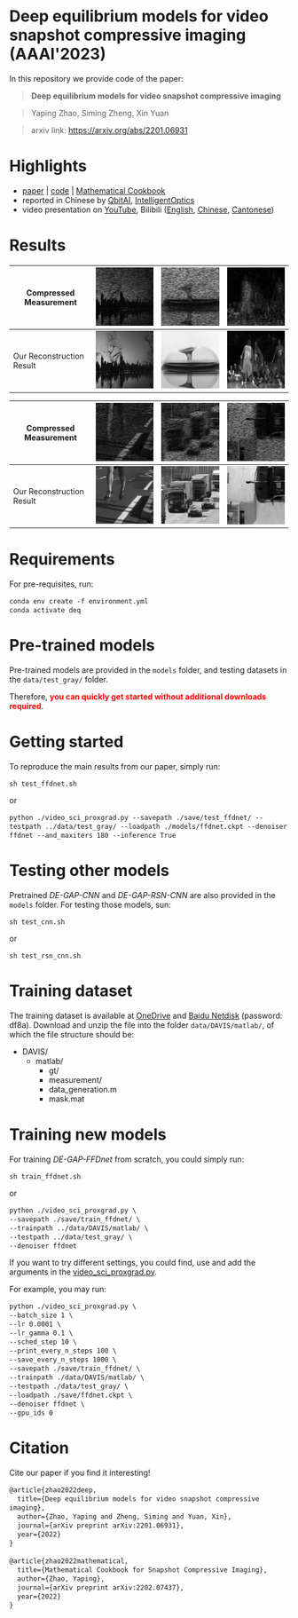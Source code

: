 # Deep equilibrium models for video snapshot compressive imaging (AAAI'2023)

In this repository we provide code of the paper:
> **Deep equilibrium models for video snapshot compressive imaging**

> Yaping Zhao, Siming Zheng, Xin Yuan

> arxiv link: https://arxiv.org/abs/2201.06931

# Highlights
- [paper](https://arxiv.org/abs/2201.06931) | [code](https://github.com/IndigoPurple/DEQSCI) | [Mathematical Cookbook](https://arxiv.org/abs/2202.07437)
- reported in Chinese by [QbitAI](https://mp.weixin.qq.com/s/Rp6wq2ytMZztTuRrsT7AiA), [IntelligentOptics](https://mp.weixin.qq.com/s/9I6asxM1ZO5a2qDLyuCDRg)  
- video presentation on [YouTube](https://www.youtube.com/watch?v=Pc2qaE_3unU&list=PLELW-PRf7MIftVUV0NLqR1s7iEdewbujN), Bilibili ([English](https://www.bilibili.com/video/BV1X54y1g7D9/), [Chinese](https://www.bilibili.com/video/BV1V54y137QK/), [Cantonese](https://www.bilibili.com/video/BV1224y1G7ee/))

# Results
 Compressed Measurement |![Measurement](img/measurement_1.png "Compressed Measurement")|![Measurement](img/measurement_2.png "Compressed Measurement")|![Measurement](img/measurement_3.png "Compressed Measurement")
--- | ------ | ------ | ------ 
 Our Reconstruction Result |![Ours](img/Aerial.gif "Our Reconstruction Result")|![Ours](img/Drop.gif "Our Reconstruction Result")|![Ours](img/Kobe.gif "Our Reconstruction Result")

Compressed Measurement |![Measurement](img/measurement_4.png "Compressed Measurement")|![Measurement](img/measurement_5.png "Compressed Measurement")|![Measurement](img/measurement_6.png "Compressed Measurement")
--- | ------ | ------ | ------ 
 Our Reconstruction Result |![Ours](img/Runner.gif "Our Reconstruction Result")|![Ours](img/Traffic.gif "Our Reconstruction Result")|![Ours](img/Vehicle.gif "Our Reconstruction Result")

[//]: # ( Compressed Measurement | Our Reconstruction Result)
[//]: # ( ----- | ------)
[//]: # (![Measurement]&#40;img/measurement_1.png "Compressed Measurement"&#41;|![Ours]&#40;img/Aerial.gif "Our Reconstruction Result"&#41;)

[//]: # (![Measurement]&#40;img/measurement_2.png "Compressed Measurement"&#41;|![Ours]&#40;img/Drop.gif "Our Reconstruction Result"&#41;)

[//]: # (![Measurement]&#40;img/measurement_3.png "Compressed Measurement"&#41;|![Ours]&#40;img/Kobe.gif "Our Reconstruction Result"&#41;)

[//]: # (![Measurement]&#40;img/measurement_4.png "Compressed Measurement"&#41;|![Ours]&#40;img/Runner.gif "Our Reconstruction Result"&#41;)

[//]: # (![Measurement]&#40;img/measurement_5.png "Compressed Measurement"&#41;|![Ours]&#40;img/Traffic.gif "Our Reconstruction Result"&#41;)

[//]: # (![Measurement]&#40;img/measurement_6.png "Compressed Measurement"&#41;|![Ours]&#40;img/Vehicle.gif "Our Reconstruction Result"&#41;)

# Requirements
For pre-requisites, run:
```
conda env create -f environment.yml
conda activate deq
```

# Pre-trained models
Pre-trained models are provided in the `models` folder, and testing datasets in the `data/test_gray/` folder.

Therefore, <span style="color:red">**you can quickly get started without additional downloads required**</span>.

# Getting started
To reproduce the main results from our paper, simply run:

```
sh test_ffdnet.sh
```
or
```
python ./video_sci_proxgrad.py --savepath ./save/test_ffdnet/ --testpath ../data/test_gray/ --loadpath ./models/ffdnet.ckpt --denoiser ffdnet --and_maxiters 180 --inference True
```

# Testing other models
Pretrained *DE-GAP-CNN* and *DE-GAP-RSN-CNN* are also provided in the `models` folder. For testing those models, sun:
```
sh test_cnn.sh
```
or
```
sh test_rsn_cnn.sh
```

# Training dataset
The training dataset is available at [OneDrive](https://connecthkuhk-my.sharepoint.com/:u:/g/personal/zhaoyp_connect_hku_hk/Ec0mdw6NSlBDmnm5sJvhu9UBq8ZPxhy2uvPIv2UWrkPoXQ?e=DL5ruv) 
and [Baidu Netdisk](https://pan.baidu.com/s/1OopJrOqZBb3yqJWvaCIRPA) (password: df8a). Download and unzip the file into 
the folder `data/DAVIS/matlab/`, of which the file structure should be:
- DAVIS/
    - matlab/
        - gt/
        - measurement/
        - data_generation.m
        - mask.mat

# Training new models
For training *DE-GAP-FFDnet* from scratch, you could simply run:
```
sh train_ffdnet.sh
```
or
```
python ./video_sci_proxgrad.py \
--savepath ./save/train_ffdnet/ \
--trainpath ../data/DAVIS/matlab/ \
--testpath ../data/test_gray/ \
--denoiser ffdnet
```

If you want to try different settings, you could find, use and add the arguments in the [video_sci_proxgrad.py](video_sci_proxgrad.py).

For example, you may run:
```
python ./video_sci_proxgrad.py \
--batch_size 1 \
--lr 0.0001 \
--lr_gamma 0.1 \
--sched_step 10 \
--print_every_n_steps 100 \
--save_every_n_steps 1000 \
--savepath ./save/train_ffdnet/ \
--trainpath ./data/DAVIS/matlab/ \
--testpath ./data/test_gray/ \
--loadpath ./save/ffdnet.ckpt \
--denoiser ffdnet \
--gpu_ids 0
```

# Citation
Cite our paper if you find it interesting!
```
@article{zhao2022deep,
  title={Deep equilibrium models for video snapshot compressive imaging},
  author={Zhao, Yaping and Zheng, Siming and Yuan, Xin},
  journal={arXiv preprint arXiv:2201.06931},
  year={2022}
}

@article{zhao2022mathematical,
  title={Mathematical Cookbook for Snapshot Compressive Imaging},
  author={Zhao, Yaping},
  journal={arXiv preprint arXiv:2202.07437},
  year={2022}
}
```
